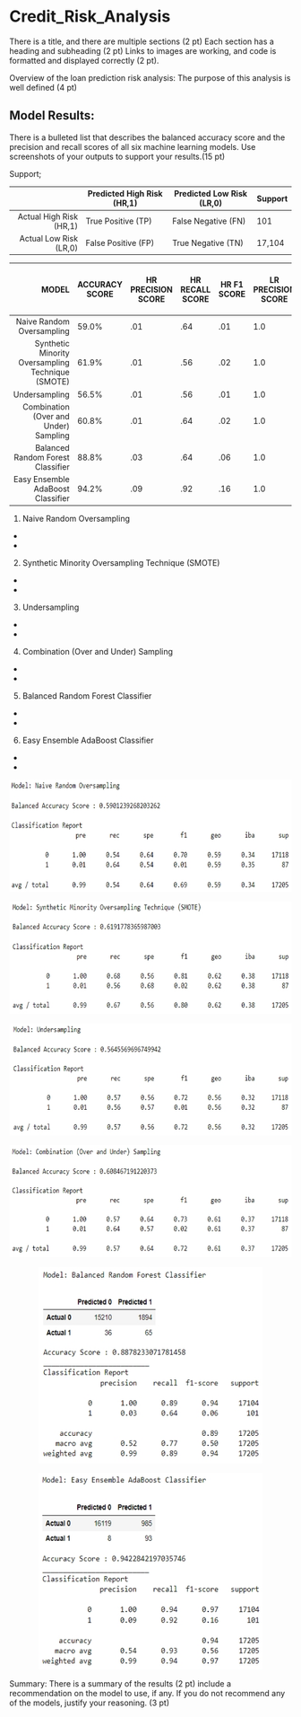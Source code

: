 # Credit_Risk_Analysis

There is a title, and there are multiple sections (2 pt)
Each section has a heading and subheading (2 pt)
Links to images are working, and code is formatted and displayed correctly (2 pt).


Overview of the loan prediction risk analysis:
The purpose of this analysis is well defined (4 pt)

## Model Results:
There is a bulleted list that describes the balanced accuracy score and the precision and recall scores of all six machine learning models. Use screenshots of your outputs to support your results.(15 pt)

Support; 

|  | Predicted High Risk (HR,1) | Predicted Low Risk (LR,0) | Support |
| ---: | --- | --- | --- |
| Actual High Risk (HR,1) | True Positive (TP) | False Negative (FN) | 101 |
| Actual Low Risk (LR,0) | False Positive (FP) | True Negative (TN) | 17,104 |

| MODEL | ACCURACY SCORE | HR PRECISION SCORE | HR RECALL SCORE | HR F1 SCORE | LR PRECISION SCORE | LR RECALL SCORE | LR F1 SCORE | TP (Predicted & Actual HR) | FN (Predicted LR, Actually HR) | FP (Predicted HR, Actually LR)| TN (Predicted & Actual LR) |
| ---: | --- | --- | --- | --- | --- | --- | --- | --- | --- | --- | --- |        
| Naive Random Oversampling| 59.0% | .01 | .64 | .01 | 1.0 | .54 | .70 | TP | FN | FP | TN |
| Synthetic Minority Oversampling Technique (SMOTE) | 61.9% | .01 | .56 | .02 | 1.0 | .68 | .81 | TP | FN | FP | TN |
| Undersampling | 56.5% | .01 | .56 | .01 | 1.0 | .57 | .72 | TP | FN | FP | TN |
| Combination (Over and Under) Sampling | 60.8% | .01 | .64 | .02 | 1.0 | .57 | .73 | TP | FN | FP | TN |
| Balanced Random Forest Classifier | 88.8% | .03 | .64 | .06 | 1.0 | .89 | .94 | 65 | 36 | 1,894 | 15,210 |
| Easy Ensemble AdaBoost Classifier | 94.2% | .09 | .92 | .16 | 1.0 | .94 | .97 | 93 | 8 | 985 | 16,119 |


1. Naive Random Oversampling
 - 
 - 
2. Synthetic Minority Oversampling Technique (SMOTE)
 - 
 - 
3. Undersampling
 - 
 - 
4. Combination (Over and Under) Sampling
 - 
 - 
5. Balanced Random Forest Classifier
 - 
 - 
6. Easy Ensemble AdaBoost Classifier
 - 
 -

<p align="center"><img width="550" height="200" src="images/Native_OS.JPG"></p>
<p align="center"><img width="550" height="200" src="images/SMOT_OS.JPG"></p>
<p align="center"><img width="550" height="200" src="images/US.JPG"></p>
<p align="center"><img width="550" height="200" src="images/Combo_OS_US.JPG"></p>
<p align="center"><img width="400" height="350" src="images/Bal_Forest.JPG"></p>
<p align="center"><img width="400" height="350" src="images/Ensemble.JPG"></p>


Summary:
There is a summary of the results (2 pt)
include a recommendation on the model to use, if any. If you do not recommend any of the models, justify your reasoning. (3 pt)‎
